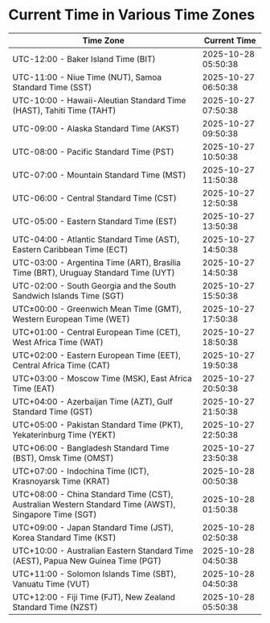 # Current Time in Various Time Zones

| Time Zone | Current Time |
|-----------|--------------|
| UTC-12:00 - Baker Island Time (BIT) | 2025-10-28 05:50:38 |
| UTC-11:00 - Niue Time (NUT), Samoa Standard Time (SST) | 2025-10-27 06:50:38 |
| UTC-10:00 - Hawaii-Aleutian Standard Time (HAST), Tahiti Time (TAHT) | 2025-10-27 07:50:38 |
| UTC-09:00 - Alaska Standard Time (AKST) | 2025-10-27 09:50:38 |
| UTC-08:00 - Pacific Standard Time (PST) | 2025-10-27 10:50:38 |
| UTC-07:00 - Mountain Standard Time (MST) | 2025-10-27 11:50:38 |
| UTC-06:00 - Central Standard Time (CST) | 2025-10-27 12:50:38 |
| UTC-05:00 - Eastern Standard Time (EST) | 2025-10-27 13:50:38 |
| UTC-04:00 - Atlantic Standard Time (AST), Eastern Caribbean Time (ECT) | 2025-10-27 14:50:38 |
| UTC-03:00 - Argentina Time (ART), Brasília Time (BRT), Uruguay Standard Time (UYT) | 2025-10-27 14:50:38 |
| UTC-02:00 - South Georgia and the South Sandwich Islands Time (SGT) | 2025-10-27 15:50:38 |
| UTC±00:00 - Greenwich Mean Time (GMT), Western European Time (WET) | 2025-10-27 17:50:38 |
| UTC+01:00 - Central European Time (CET), West Africa Time (WAT) | 2025-10-27 18:50:38 |
| UTC+02:00 - Eastern European Time (EET), Central Africa Time (CAT) | 2025-10-27 19:50:38 |
| UTC+03:00 - Moscow Time (MSK), East Africa Time (EAT) | 2025-10-27 20:50:38 |
| UTC+04:00 - Azerbaijan Time (AZT), Gulf Standard Time (GST) | 2025-10-27 21:50:38 |
| UTC+05:00 - Pakistan Standard Time (PKT), Yekaterinburg Time (YEKT) | 2025-10-27 22:50:38 |
| UTC+06:00 - Bangladesh Standard Time (BST), Omsk Time (OMST) | 2025-10-27 23:50:38 |
| UTC+07:00 - Indochina Time (ICT), Krasnoyarsk Time (KRAT) | 2025-10-28 00:50:38 |
| UTC+08:00 - China Standard Time (CST), Australian Western Standard Time (AWST), Singapore Time (SGT) | 2025-10-28 01:50:38 |
| UTC+09:00 - Japan Standard Time (JST), Korea Standard Time (KST) | 2025-10-28 02:50:38 |
| UTC+10:00 - Australian Eastern Standard Time (AEST), Papua New Guinea Time (PGT) | 2025-10-28 04:50:38 |
| UTC+11:00 - Solomon Islands Time (SBT), Vanuatu Time (VUT) | 2025-10-28 04:50:38 |
| UTC+12:00 - Fiji Time (FJT), New Zealand Standard Time (NZST) | 2025-10-28 05:50:38 |
